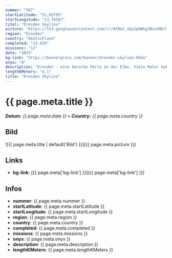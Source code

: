 ```yaml
---
nummer: "587"
startLatitude: "51,05795"
startLongitude: "13,74587"
titel: "Dresden Skyline"
picture: "https://lh3.googleusercontent.com/lr/AFBm1_aGp2pQWhg3BsuUNb7wQJHiITU01gWaj-RsBK1ZxPrKORgZr7vWNh8NfCOzLP9pV0UgG31WoKX6s1kSkshtI4gw76Fdq0FwwSQWR20Y1Ji7VirlSGSxZfUpuMMFZYQSl3XQE1Qcz0uTnOw7eQKjC1x39dGO2JAZHIusw_SqGdXzi_Ri9HWM6eNGN7UPtRE9bJpXyYloAiPfWXz2bacmAeGLUP8aL3kAQ8SMFx-3qq0WSqA8PseMF43C5gchgIlShig78qXojCtAGPOwuEH5YV7fgO8VvzVkFa0NKJkzjKnT-DSr95V0e8ZZssLaz1Pb7U-uWSIaZGzTPdApjcUO1SdkUPYX8eZUmfFtQvwpFqL9gGDScg-_iFS7khZsVZwrUuZT4DXRE887IKq3LrMngreSlwF42R4XsglZ4C0_88JUveDLKvXE-Qv8cKK-bU42lNaBSv-yia7EExzVJfxu_gKW7336eiZeOOb0xbgZzeHx23meLDz5h5Dd8yEXghuloe9EClGvH8I96b51zaVyV15gxujMo_TqG3DCvaiBd4oANhw40-7ByWSxpfprrT9Aj7COVN8WblKsPP_rZxmKesuES3YbCFKBXbFx15qXH-uJ7u0tf5JG-E80p_7o_r4zMNvvfnGb2uiscEdHJc3_pDdmoRpiMRxibPpdSWAvwbkbia6YHqr-x2QHmVIp8MO0y6lazx5SXJ4eKWeJWId7MN0X0qRXJIa4VlRbDwA9MIXGvLbnOi87zwJRANoMgLTUHD2sydQLpICbMVitJF6yIWUWJ3JuIG2IRKt2T9nJzlo8IjpLj9x-nqjk3Y6YP4Fdgx5ywHBBbC-x0VqDosaN3PUfKm7Nb0MG71-G"
region: "Dresden"
country: "Deutschland"
completed: "13.026"
missions: "12"
date: "2023"
bg-link: "https://bannergress.com/banner/dresden-skyline-06da"
onyx: "0"
description: "Dresden - eine barocke Perle an der Elbe. Viele Maler haben diese Pracht schon auf Leinwand verewigt. Nun könnt ihr ein Mosaik aus 12 Teilen in eurem Agent-Profil ergänzen.\nTeil 1 von 12"
lengthKMeters: "4,1"
title: "Dresden Skyline"
---
```


# {{ page.meta.title }}
_**Datum:** {{ page.meta.date }} • **Country:** {{ page.meta.country }}_

## Bild
![{{ page.meta.title | default('Bild') }}]({{ page.meta.picture }})

## Links
- **bg-link**: [{{ page.meta['bg-link'] }}]({{ page.meta['bg-link'] }})

## Infos
- **nummer**: {{ page.meta.nummer }}
- **startLatitude**: {{ page.meta.startLatitude }}
- **startLongitude**: {{ page.meta.startLongitude }}
- **region**: {{ page.meta.region }}
- **country**: {{ page.meta.country }}
- **completed**: {{ page.meta.completed }}
- **missions**: {{ page.meta.missions }}
- **onyx**: {{ page.meta.onyx }}
- **description**: {{ page.meta.description }}
- **lengthKMeters**: {{ page.meta.lengthKMeters }}

